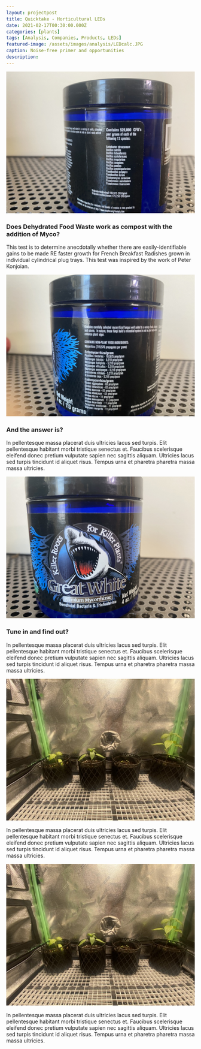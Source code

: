 ```yaml
---
layout: projectpost
title: Quicktake - Horticultural LEDs
date: 2021-02-17T00:30:00.000Z
categories: [plants]
tags: [Analysis, Companies, Products, LEDs]
featured-image: /assets/images/analysis/LEDcalc.JPG
caption: Noise-free primer and opportunities
description: 
---
```


<a data-fancybox="gallery" href="/assets/images/microbiome/greatwhite1.JPG"><img class="projectimage" src="/assets/images/microbiome/greatwhite1.JPG"></a>

### Does Dehydrated Food Waste work as compost with the addition of Myco?

This test is to determine anecdotally whether there are easily-identifiable gains to be made RE faster growth for French Breakfast Radishes grown in individual cylindrical plug trays. This test was inspired by the work of Peter Konjoian.

<a data-fancybox="gallery" href="/assets/images/microbiome/greatwhite2.JPG"><img class="projectimage" src="/assets/images/microbiome/greatwhite2.JPG"></a>

### And the answer is?

In pellentesque massa placerat duis ultricies lacus sed turpis. Elit pellentesque habitant morbi tristique senectus et. Faucibus scelerisque eleifend donec pretium vulputate sapien nec sagittis aliquam. Ultricies lacus sed turpis tincidunt id aliquet risus. Tempus urna et pharetra pharetra massa massa ultricies.

<a data-fancybox="gallery" href="/assets/images/microbiome/greatwhite3.JPG"><img class="projectimage" src="/assets/images/microbiome/greatwhite3.JPG"></a>

### Tune in and find out?

In pellentesque massa placerat duis ultricies lacus sed turpis. Elit pellentesque habitant morbi tristique senectus et. Faucibus scelerisque eleifend donec pretium vulputate sapien nec sagittis aliquam. Ultricies lacus sed turpis tincidunt id aliquet risus. Tempus urna et pharetra pharetra massa massa ultricies.
 
 <a data-fancybox="gallery" href="/assets/images/microbiome/mycotest1_1.JPG"><img class="projectimage" src="/assets/images/microbiome/mycotest1_1.JPG"></a>

In pellentesque massa placerat duis ultricies lacus sed turpis. Elit pellentesque habitant morbi tristique senectus et. Faucibus scelerisque eleifend donec pretium vulputate sapien nec sagittis aliquam. Ultricies lacus sed turpis tincidunt id aliquet risus. Tempus urna et pharetra pharetra massa massa ultricies.
 
 <a data-fancybox="gallery" href="/assets/images/microbiome/mycotest1_2.JPG"><img class="projectimage" src="/assets/images/microbiome/mycotest1_2.JPG"></a>

In pellentesque massa placerat duis ultricies lacus sed turpis. Elit pellentesque habitant morbi tristique senectus et. Faucibus scelerisque eleifend donec pretium vulputate sapien nec sagittis aliquam. Ultricies lacus sed turpis tincidunt id aliquet risus. Tempus urna et pharetra pharetra massa massa ultricies.
 